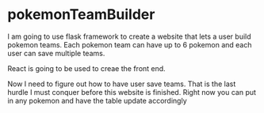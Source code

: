 # pokemonTeamBuilder

I am going to use flask framework to create a website that lets a user build pokemon teams. Each pokemon team can have up to 6 pokemon and each user can save multiple teams.

React is going to be used to creae the front end.

Now I need to figure out how to have user save teams. That is the last hurdle I must conquer before this website is finished. Right now you can put in any pokemon and have the table update accordingly
